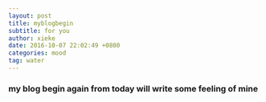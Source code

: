```yaml
---
layout: post
title: myblogbegin
subtitle: for you
author: xieke
date: 2016-10-07 22:02:49 +0800
categories: mood
tag: water
---
```


### my blog begin again from today will write some feeling of mine
